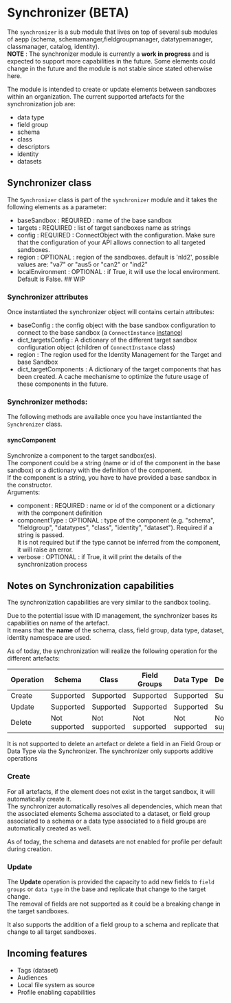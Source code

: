 # Synchronizer (BETA)

The `synchronizer` is a sub module that lives on top of several sub modules of aepp (schema, schemamanger,fieldgroupmanager, datatypemanager, classmanager, catalog, identity).\
**NOTE** : The synchronizer module is currently a **work in progress** and is expected to support more capabilities in the future. Some elements could change in the future and the module is not stable since stated otherwise here. 

The module is intended to create or update elements between sandboxes within an organization.
The current supported artefacts for the synchronization job are: 
* data type
* field group
* schema
* class
* descriptors
* identity
* datasets


## Synchronizer class

The `Synchronizer` class is part of the `synchronizer` module and it takes the following elements as a parameter: 
* baseSandbox : REQUIRED : name of the base sandbox
* targets : REQUIRED : list of target sandboxes name as strings
* config : REQUIRED : ConnectObject with the configuration. Make sure that the configuration of your API allows connection to all targeted sandboxes.
* region : OPTIONAL : region of the sandboxes. default is 'nld2', possible values are: "va7" or "aus5 or "can2" or "ind2"
* localEnvironment : OPTIONAL : if True, it will use the local environment. Default is False. ## WIP

### Synchronizer attributes

Once instantiated the synchronizer object will contains certain attributes: 
* baseConfig : the config object with the base sandbox configuration to connect to the base sandbox (a `ConnectInstance` [instance](/getting-started.md#the-connectInstance-parameter))
* dict_targetsConfig : A dictionary of the different target sandbox configuration object (children of `ConnectInstance` class)
* region : The region used for the Identity Management for the Target and base Sandbox
* dict_targetComponents : A dictionary of the target components that has been created. A cache mechanisme to optimize the future usage of these components in the future. 


### Synchronizer methods: 

The following methods are available once you have instantianted the `Synchronizer` class.

#### syncComponent
Synchronize a component to the target sandbox(es).\
The component could be a string (name or id of the component in the base sandbox) or a dictionary with the definition of the component.\
If the component is a string, you have to have provided a base sandbox in the constructor.\
Arguments:
* component : REQUIRED : name or id of the component or a dictionary with the component definition
* componentType : OPTIONAL : type of the component (e.g. "schema", "fieldgroup", "datatypes", "class", "identity", "dataset"). Required if a string is passed.\
It is not required but if the type cannot be inferred from the component, it will raise an error. 
* verbose : OPTIONAL : if True, it will print the details of the synchronization process


## Notes on Synchronization capabilities

The synchronization capabilities are very similar to the sandbox tooling.

Due to the potential issue with ID management, the synchronizer bases its capabilities on name of the artefact.\
It means that the **name** of the schema, class, field group, data type, dataset, identity namespace are used. 

As of today, the synchronization will realize the following operation for the different artefacts: 

Operation |Schema | Class | Field Groups | Data Type | Descriptors | Dataset | Identity |
--| -- | -- | -- | -- | -- | -- | -- |
Create | Supported | Supported | Supported | Supported | Supported | Supported | Supported |
Update | Supported | Supported | Supported | Supported | Suppported | - | - |
Delete | Not supported | Not supported | Not supported | Not supported | Not supported | Not supported | Not supported |

It is not supported to delete an artefact or delete a field in an Field Group or Data Type via the Synchronizer.
The synchronizer only supports additive operations 

### Create 

For all artefacts, if the element does not exist in the target sandbox, it will automatically create it.\
The synchronizer automatically resolves all dependencies, which mean that the associated elements Schema associated to a dataset, or field group associated to a schema or a data type associated to a field groups are automatically created as well.

As of today, the schema and datasets are not enabled for profile per default during creation.


### Update

The **Update** operation is provided the capacity to add new fields to `field groups` or `data type` in the base and replicate that change to the target change.\
The removal of fields are not supported as it could be a breaking change in the target sandboxes.

It also supports the addition of a field group to a schema and replicate that change to all target sandboxes.


## Incoming features

* Tags (dataset)
* Audiences
* Local file system as source
* Profile enabling capabilities


